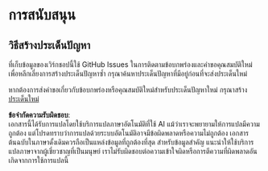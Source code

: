 # การสนับสนุน

## วิธีสร้างประเด็นปัญหา

ที่เก็บข้อมูลของเวิร์กชอปนี้ใช้ GitHub Issues ในการติดตามข้อบกพร่องและคำขอคุณสมบัติใหม่ เพื่อหลีกเลี่ยงการสร้างประเด็นปัญหาซ้ำ กรุณาค้นหาประเด็นปัญหาที่มีอยู่ก่อนที่จะส่งประเด็นใหม่

หากต้องการส่งคำขอเกี่ยวกับข้อบกพร่องหรือคุณสมบัติใหม่สำหรับประเด็นปัญหาใหม่ กรุณาสร้าง [ประเด็นใหม่](../../../../issues)

**ข้อจำกัดความรับผิดชอบ**:  
เอกสารนี้ได้รับการแปลโดยใช้บริการแปลภาษาอัตโนมัติที่ใช้ AI แม้ว่าเราจะพยายามให้การแปลมีความถูกต้อง แต่โปรดทราบว่าการแปลด้วยระบบอัตโนมัติอาจมีข้อผิดพลาดหรือความไม่ถูกต้อง เอกสารต้นฉบับในภาษาดั้งเดิมควรถือเป็นแหล่งข้อมูลที่ถูกต้องที่สุด สำหรับข้อมูลสำคัญ แนะนำให้ใช้บริการแปลภาษาจากผู้เชี่ยวชาญที่เป็นมนุษย์ เราไม่รับผิดชอบต่อความเข้าใจผิดหรือการตีความที่ผิดพลาดอันเกิดจากการใช้การแปลนี้